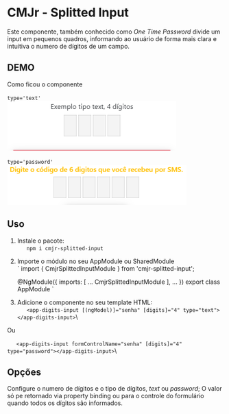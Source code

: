 # CMJr - Splitted Input

Este componente, também conhecido como *One Time Password* divide um input em pequenos quadros, informando ao usuário de forma mais clara e intuitiva o numero de dígitos de um campo.

## DEMO
Como ficou o componente

`type='text'`\
![Exemplo de uso, input type text](demo/text-demo.gif)

`type='password'`\
![Exemplo de uso, input type password](demo/password-demo.gif)

## Uso

1. Instale o pacote:\
`   npm i cmjr-splitted-input`

2. Importe o módulo no seu AppModule ou SharedModule\
`
    import { CmjrSplittedInputModule } from 'cmjr-splitted-input';

    @NgModule({
        imports: [
            ...
            CmjrSplittedInputModule
        ],
        ...
    })
    export class AppModule
`

3. Adicione o componente no seu template HTML:\
`   <app-digits-input [(ngModel)]="senha" [digits]="4" type="text"></app-digits-input>`\

Ou

`   <app-digits-input formControlName="senha" [digits]="4" type="password"></app-digits-input>`\

## Opções
Configure o numero de dígitos e o tipo de dígitos, *text* ou *password*;
O valor só pe retornado via property binding ou para o controle do formulário quando todos os dígitos são informados.